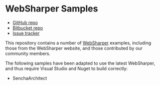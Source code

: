 # WebSharper Samples

* [GitHub repo](http://github.com/intellifactory/websharper.samples)
* [Bitbucket repo](https://bitbucket.org/IntelliFactory/websharper.samples)
* [Issue tracker](https://bitbucket.org/IntelliFactory/websharper.samples/issues)

This repository contains a number of [WebSharper][ws] examples,
including those from the WebSharper website, and those contributed by
our community members.

The following samples have been adapted to use the latest WebSharper,
and thus require Visual Studio and Nuget to build correctly:

* SenchaArchitect

[ws]: http://websharper.com